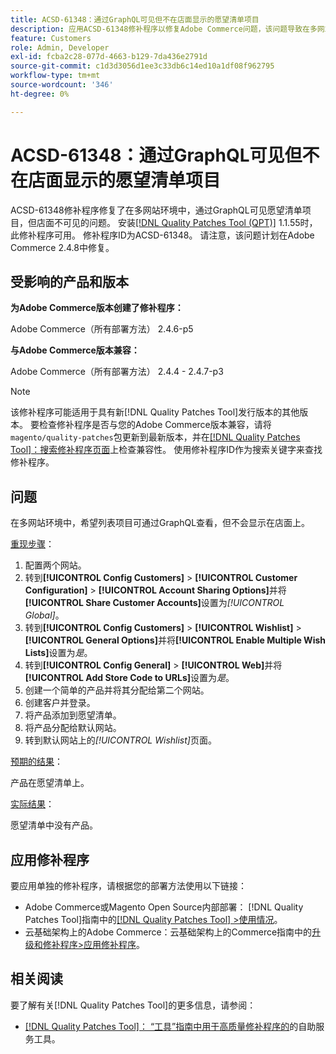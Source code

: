 ```yaml
---
title: ACSD-61348：通过GraphQL可见但不在店面显示的愿望清单项目
description: 应用ACSD-61348修补程序以修复Adobe Commerce问题，该问题导致在多网站环境中，希望列表项目通过GraphQL可见，但在店面中不可见。
feature: Customers
role: Admin, Developer
exl-id: fcba2c28-077d-4663-b129-7da436e2791d
source-git-commit: c1d3d3056d1ee3c33db6c14ed10a1df08f962795
workflow-type: tm+mt
source-wordcount: '346'
ht-degree: 0%

---
```


# ACSD-61348：通过GraphQL可见但不在店面显示的愿望清单项目

ACSD-61348修补程序修复了在多网站环境中，通过GraphQL可见愿望清单项目，但店面不可见的问题。 安装[[!DNL Quality Patches Tool (QPT)]](/help/tools/quality-patches-tool/quality-patches-tool-to-self-serve-quality-patches.md) 1.1.55时，此修补程序可用。 修补程序ID为ACSD-61348。 请注意，该问题计划在Adobe Commerce 2.4.8中修复。

## 受影响的产品和版本

**为Adobe Commerce版本创建了修补程序：**

Adobe Commerce（所有部署方法） 2.4.6-p5

**与Adobe Commerce版本兼容：**

Adobe Commerce（所有部署方法） 2.4.4 - 2.4.7-p3

>[!NOTE]
>
>该修补程序可能适用于具有新[!DNL Quality Patches Tool]发行版本的其他版本。 要检查修补程序是否与您的Adobe Commerce版本兼容，请将`magento/quality-patches`包更新到最新版本，并在[[!DNL Quality Patches Tool]：搜索修补程序页面](https://experienceleague.adobe.com/tools/commerce-quality-patches/index.html?lang=zh-Hans)上检查兼容性。 使用修补程序ID作为搜索关键字来查找修补程序。

## 问题

在多网站环境中，希望列表项目可通过GraphQL查看，但不会显示在店面上。

<u>重现步骤</u>：

1. 配置两个网站。
1. 转到&#x200B;**[!UICONTROL Config Customers]** > **[!UICONTROL Customer Configuration]** > **[!UICONTROL Account Sharing Options]**&#x200B;并将&#x200B;**[!UICONTROL Share Customer Accounts]**&#x200B;设置为&#x200B;*[!UICONTROL Global]*。
1. 转到&#x200B;**[!UICONTROL Config Customers]** > **[!UICONTROL Wishlist]** > **[!UICONTROL General Options]**&#x200B;并将&#x200B;**[!UICONTROL Enable Multiple Wish Lists]**&#x200B;设置为&#x200B;*是*。
1. 转到&#x200B;**[!UICONTROL Config General]** > **[!UICONTROL Web]**&#x200B;并将&#x200B;**[!UICONTROL Add Store Code to URLs]**&#x200B;设置为&#x200B;*是*。
1. 创建一个简单的产品并将其分配给第二个网站。
1. 创建客户并登录。
1. 将产品添加到愿望清单。
1. 将产品分配给默认网站。
1. 转到默认网站上的&#x200B;*[!UICONTROL Wishlist]*&#x200B;页面。

<u>预期的结果</u>：

产品在愿望清单上。

<u>实际结果</u>：

愿望清单中没有产品。

## 应用修补程序

要应用单独的修补程序，请根据您的部署方法使用以下链接：

* Adobe Commerce或Magento Open Source内部部署： [!DNL Quality Patches Tool]指南中的[[!DNL Quality Patches Tool] >使用情况](/help/tools/quality-patches-tool/usage.md)。
* 云基础架构上的Adobe Commerce：云基础架构上的Commerce指南中的[升级和修补程序>应用修补程序](https://experienceleague.adobe.com/docs/commerce-cloud-service/user-guide/develop/upgrade/apply-patches.html?lang=zh-Hans)。

## 相关阅读

要了解有关[!DNL Quality Patches Tool]的更多信息，请参阅：

* [[!DNL Quality Patches Tool]： “工具”指南中用于高质量修补程序的](/help/tools/quality-patches-tool/quality-patches-tool-to-self-serve-quality-patches.md)的自助服务工具。
